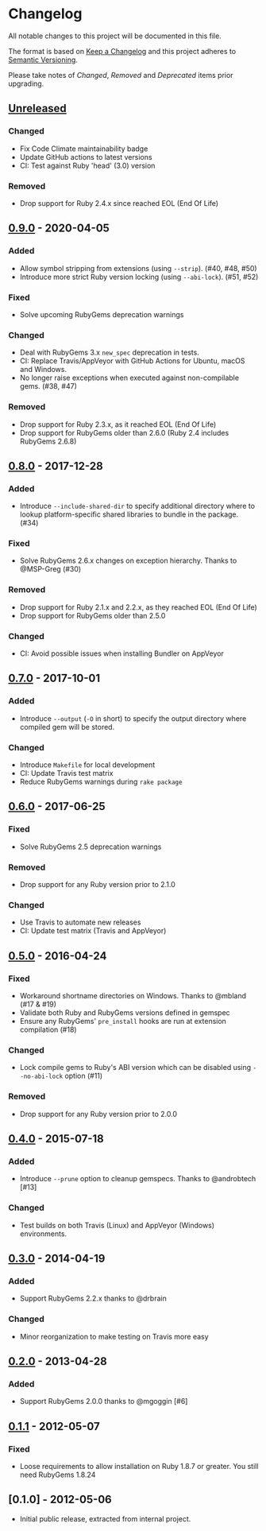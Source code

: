 # Changelog

All notable changes to this project will be documented in this file.

The format is based on [Keep a Changelog](http://keepachangelog.com/en/1.0.0/)
and this project adheres to [Semantic Versioning](http://semver.org/spec/v2.0.0.html).

Please take notes of *Changed*, *Removed* and *Deprecated* items prior
upgrading.

## [Unreleased]

### Changed
- Fix Code Climate maintainability badge
- Update GitHub actions to latest versions
- CI: Test against Ruby 'head' (3.0) version

### Removed
- Drop support for Ruby 2.4.x since reached EOL (End Of Life)

## [0.9.0] - 2020-04-05

### Added
- Allow symbol stripping from extensions (using `--strip`). (#40, #48, #50)
- Introduce more strict Ruby version locking (using `--abi-lock`). (#51, #52)

### Fixed
- Solve upcoming RubyGems deprecation warnings

### Changed
- Deal with RubyGems 3.x `new_spec` deprecation in tests.
- CI: Replace Travis/AppVeyor with GitHub Actions for Ubuntu, macOS and Windows.
- No longer raise exceptions when executed against non-compilable gems. (#38, #47)

### Removed
- Drop support for Ruby 2.3.x, as it reached EOL (End Of Life)
- Drop support for RubyGems older than 2.6.0 (Ruby 2.4 includes RubyGems 2.6.8)

## [0.8.0] - 2017-12-28

### Added
- Introduce `--include-shared-dir` to specify additional directory where to
  lookup platform-specific shared libraries to bundle in the package. (#34)

### Fixed
- Solve RubyGems 2.6.x changes on exception hierarchy. Thanks to @MSP-Greg (#30)

### Removed
- Drop support for Ruby 2.1.x and 2.2.x, as they reached EOL (End Of Life)
- Drop support for RubyGems older than 2.5.0

### Changed
- CI: Avoid possible issues when installing Bundler on AppVeyor

## [0.7.0] - 2017-10-01

### Added
- Introduce `--output` (`-O` in short) to specify the output directory where
  compiled gem will be stored.

### Changed
- Introduce `Makefile` for local development
- CI: Update Travis test matrix
- Reduce RubyGems warnings during `rake package`

## [0.6.0] - 2017-06-25

### Fixed
- Solve RubyGems 2.5 deprecation warnings

### Removed
- Drop support for any Ruby version prior to 2.1.0

### Changed
- Use Travis to automate new releases
- CI: Update test matrix (Travis and AppVeyor)

## [0.5.0] - 2016-04-24

### Fixed
- Workaround shortname directories on Windows. Thanks to @mbland (#17 & #19)
- Validate both Ruby and RubyGems versions defined in gemspec
- Ensure any RubyGems' `pre_install` hooks are run at extension compilation (#18)

### Changed
- Lock compile gems to Ruby's ABI version which can be disabled using
  `--no-abi-lock` option (#11)

### Removed
- Drop support for any Ruby version prior to 2.0.0

## [0.4.0] - 2015-07-18

### Added
- Introduce `--prune` option to cleanup gemspecs. Thanks to @androbtech [#13]

### Changed
- Test builds on both Travis (Linux) and AppVeyor (Windows) environments.

## [0.3.0] - 2014-04-19

### Added
- Support RubyGems 2.2.x thanks to @drbrain

### Changed
- Minor reorganization to make testing on Travis more easy

## [0.2.0] - 2013-04-28

### Added
- Support RubyGems 2.0.0 thanks to @mgoggin [#6]

## [0.1.1] - 2012-05-07

### Fixed
- Loose requirements to allow installation on Ruby 1.8.7 or greater. You
  still need RubyGems 1.8.24

## [0.1.0] - 2012-05-06

- Initial public release, extracted from internal project.

[Unreleased]: https://github.com/luislavena/gem-compiler/compare/v0.9.0...HEAD
[0.9.0]: https://github.com/luislavena/gem-compiler/compare/v0.8.0...v0.9.0
[0.8.0]: https://github.com/luislavena/gem-compiler/compare/v0.7.0...v0.8.0
[0.7.0]: https://github.com/luislavena/gem-compiler/compare/v0.6.0...v0.7.0
[0.6.0]: https://github.com/luislavena/gem-compiler/compare/v0.5.0...v0.6.0
[0.5.0]: https://github.com/luislavena/gem-compiler/compare/v0.4.0...v0.5.0
[0.4.0]: https://github.com/luislavena/gem-compiler/compare/v0.3.0...v0.4.0
[0.3.0]: https://github.com/luislavena/gem-compiler/compare/v0.2.0...v0.3.0
[0.2.0]: https://github.com/luislavena/gem-compiler/compare/v0.1.1...v0.2.0
[0.1.1]: https://github.com/luislavena/gem-compiler/compare/v0.1.0...v0.1.1
